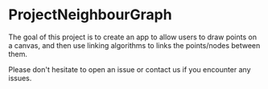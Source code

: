 # ProjectNeighbourGraph
The goal of this project is to create an app to allow users to draw points on a canvas, and then use linking algorithms to links the points/nodes between them.


Please don't hesitate to open an issue or contact us if you encounter any issues.
